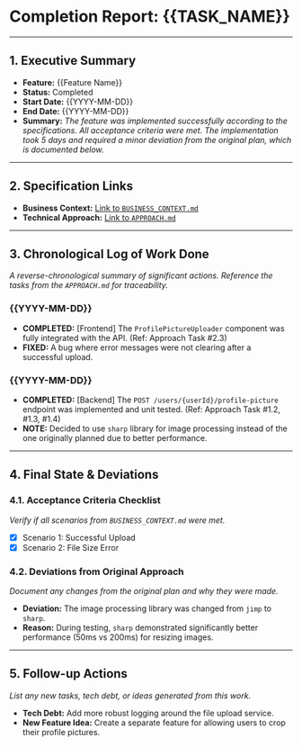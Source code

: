 # Completion Report: {{TASK_NAME}}

---

## 1. Executive Summary

- **Feature:** {{Feature Name}}
- **Status:** Completed
- **Start Date:** {{YYYY-MM-DD}}
- **End Date:** {{YYYY-MM-DD}}
- **Summary:** *The feature was implemented successfully according to the specifications. All acceptance criteria were met. The implementation took 5 days and required a minor deviation from the original plan, which is documented below.*

---

## 2. Specification Links

- **Business Context:** [Link to `BUSINESS_CONTEXT.md`](./BUSINESS_CONTEXT.md)
- **Technical Approach:** [Link to `APPROACH.md`](./APPROACH.md)

---

## 3. Chronological Log of Work Done

*A reverse-chronological summary of significant actions. Reference the tasks from the `APPROACH.md` for traceability.*

### {{YYYY-MM-DD}}
- **COMPLETED:** [Frontend] The `ProfilePictureUploader` component was fully integrated with the API. (Ref: Approach Task #2.3)
- **FIXED:** A bug where error messages were not clearing after a successful upload.

### {{YYYY-MM-DD}}
- **COMPLETED:** [Backend] The `POST /users/{userId}/profile-picture` endpoint was implemented and unit tested. (Ref: Approach Task #1.2, #1.3, #1.4)
- **NOTE:** Decided to use `sharp` library for image processing instead of the one originally planned due to better performance.

---

## 4. Final State & Deviations

### 4.1. Acceptance Criteria Checklist
*Verify if all scenarios from `BUSINESS_CONTEXT.md` were met.*
- [x] Scenario 1: Successful Upload
- [x] Scenario 2: File Size Error

### 4.2. Deviations from Original Approach
*Document any changes from the original plan and why they were made.*
- **Deviation:** The image processing library was changed from `jimp` to `sharp`.
- **Reason:** During testing, `sharp` demonstrated significantly better performance (50ms vs 200ms) for resizing images.

---

## 5. Follow-up Actions

*List any new tasks, tech debt, or ideas generated from this work.*

- **Tech Debt:** Add more robust logging around the file upload service.
- **New Feature Idea:** Create a separate feature for allowing users to crop their profile pictures.